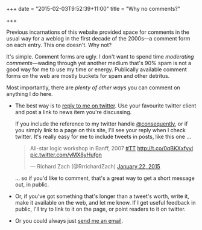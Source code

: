 +++
date = "2015-02-03T9:52:39+11:00"
title = "Why no comments?"

+++

Previous incarnations of this website provided space for comments in the usual way for a weblog in the first decade of the 2000s&mdash;a comment form on each entry. This one doesn't. Why not?

<!--more-->

It's simple. Comment forms are ugly. I don't want to spend time *moderating comments*&mdash;wading through yet another medium that's 90% spam is  not a good way for me to use my time or energy. Publically available comment forms on the web are mostly buckets for spam and other detritus. 

Most importantly, there are *plenty of other ways* you can comment on anything I do here. 

* The best way is to [reply to me on twitter](http://twitter.com/consequently). Use your favourite twitter client and post a link to news item you're discussing. 
	
	If you include the reference to my twitter handle [@consequently](http://twitter.com/consequently),  or if you simply link to a page on this site, I'll see your reply when I check twitter. It's really easy for me to include tweets in posts, like this one &hellip; <blockquote class="twitter-tweet" lang="en"><p>All-star logic workshop in Banff, 2007 <a href="https://twitter.com/hashtag/TT?src=hash">#TT</a> <a href="http://t.co/0qBKXxfyyl">http://t.co/0qBKXxfyyl</a> <a href="http://t.co/yMX8yHufgn">pic.twitter.com/yMX8yHufgn</a></p>&mdash; Richard Zach (@RrrichardZach) <a href="https://twitter.com/RrrichardZach/status/558299627569836032">January 22, 2015</a></blockquote> <script async src="//platform.twitter.com/widgets.js" charset="utf-8"></script> &hellip; so if you'd like to comment, that's a great way to get a short message out, in public. 

* Or, if you've got something that's longer than a tweet's worth, write it, make it available on the web, and let me know. If I get useful feedback in public, I'll try to link to it on the page, or point readers to it on twitter. 

* Or you could always just [send me an email](#about).
